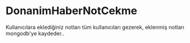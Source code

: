 # DonanimHaberNotCekme
Kullanıcılara eklediğiniz notları tüm kullanıcıları  gezerek, eklenmiş notları mongodb'ye   kaydeder..
